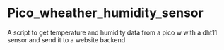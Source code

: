 # Pico_wheather_humidity_sensor
A script to get temperature and humidity data from a pico w with a dht11 sensor and send it to a website backend
